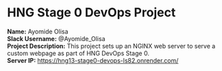 # HNG Stage 0 DevOps Project

**Name:** Ayomide Olisa  
**Slack Username:** @Ayomide_Olisa  
**Project Description:** This project sets up an NGINX web server to serve a custom webpage as part of HNG DevOps Stage 0.  
**Server IP:** https://hng13-stage0-devops-ls82.onrender.com/
